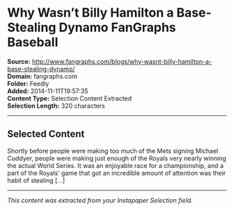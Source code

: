 # Why Wasn’t Billy Hamilton a Base-Stealing Dynamo FanGraphs Baseball

**Source:** http://www.fangraphs.com/blogs/why-wasnt-billy-hamilton-a-base-stealing-dynamo/  
**Domain:** fangraphs.com  
**Folder:** Feedly  
**Added:** 2014-11-11T19:57:35  
**Content Type:** Selection Content Extracted  
**Selection Length:** 320 characters  


---

## Selected Content

Shortly before people were making too much of the Mets signing Michael Cuddyer, people were making just enough of the Royals very nearly winning the actual World Series. It was an enjoyable race for a championship, and a part of the Royals’ game that got an incredible amount of attention was their habit of stealing […]

---

*This content was extracted from your Instapaper Selection field.*